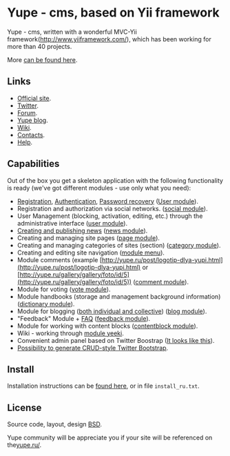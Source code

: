 Yupe - cms, based on Yii framework
=================

Yupe - cms, written with a wonderful MVC-Yii framework(http://www.yiiframework.com/),
which has been working for more than 40 projects.

More [can be found here](http://yupe.ru/site/page/view/about).

Links
------

* [Official site](http://yupe.ru/).
* [Twitter](https://twitter.com/#!/YupeCms).
* [Forum](http://yupe.ru/talk/).
* [Yupe blog](http://yupe.ru/index.php/blog/yupe-mini-cms-yii).
* [Wiki](https://github.com/yupe/yupe/wiki).
* [Contacts](http://yupe.ru/feedback/contact).
* [Help](http://yupe.ru/site/page/view/help).

Capabilities
-----------

Out of the box you get a skeleton application with the following functionality is ready 
(we've got different modules - use only what you need):

* [Registration](http://yupe.ru/registration), [Authentication](http://yupe.ru/login), [Password recovery](http://yupe.ru/recovery) ([User module](https://github.com/yupe/yupe/tree/master/protected/modules/user)).
* Registration and authorization via social networks. ([social module](https://github.com/yupe/yupe/tree/master/protected/modules/social)).
* User Management (blocking, activation, editing, etc.) through the administrative interface ([user module](https://github.com/yupe/yupe/tree/master/protected/modules/user)).
* [Creating and publishing news](http://yupe.ru/story/ocherednoy-sayt-na-yupi) ([news module](https://github.com/yupe/yupe/tree/master/protected/modules/news)).
* Creating and managing site pages ([page module](https://github.com/yupe/yupe/tree/master/protected/modules/page)).
* Creating and managing categories of sites (section) ([category module](https://github.com/yupe/yupe/tree/master/protected/modules/category)).
* Creating and editing site navigation ([module menu](https://github.com/yupe/yupe/tree/master/protected/modules/menu)).
* Module comments (example [http://yupe.ru/post/logotip-dlya-yupi.html](http://yupe.ru/post/logotip-dlya-yupi.html) or [http://yupe.ru/gallery/gallery/foto/id/5](http://yupe.ru/gallery/gallery/foto/id/5)) ([comment module](https://github.com/yupe/yupe/tree/master/protected/modules/comment)).
* Module for voting ([vote module](https://github.com/yupe/yupe/tree/master/protected/modules/vote)).
* Module handbooks (storage and management background information) ([dictionary module](https://github.com/yupe/yupe/tree/master/protected/modules/dictionary)).
* Module for blogging ([both individual and collective](http://yupe.ru/blog/yupe-mini-cms-yii)) ([blog module](https://github.com/yupe/yupe/tree/master/protected/modules/blog)).
* "Feedback" Module + [FAQ](http://yupe.ru/faq) ([feedback module](https://github.com/yupe/yupe/tree/master/protected/modules/feedback)).
* Module for working with content blocks ([contentblock module](https://github.com/yupe/yupe/tree/master/protected/modules/contentblock)).
* Wiki - working through [module yeeki](http://rmcreative.ru/blog/post/yeeki).
* Convenient admin panel based on Twitter Boostrap  ([It looks like this](http://yupe.ru/gallery/gallery/show/id/1)).
* [Possibility to generate CRUD-style Twitter Bootstrap](https://github.com/yupe/yupe/tree/master/protected/modules/yupe/extensions/yupe).

Install
---------

Installation instructions can be [found here](https://github.com/yupe/yupe/wiki/Установка), or in file `install_ru.txt`.

License
--------

Source code, layout, design [BSD](http://ru.wikipedia.org/wiki/%D0%9B%D0%B8%D1%86%D0%B5%D0%BD%D0%B7%D0%B8%D1%8F_BSD).

Yupe community will be appreciate you if your site will be referenced on the[yupe.ru/](http://yupe.ru/).